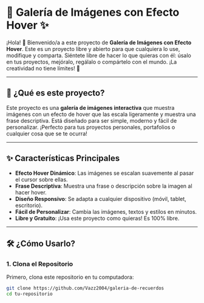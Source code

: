 # 🌟 Galería de Imágenes con Efecto Hover ✨

¡Hola! 👋 Bienvenido/a a este proyecto de **Galería de Imágenes con Efecto Hover**. Este es un proyecto libre y abierto para que cualquiera lo use, modifique y comparta. Siéntete libre de hacer lo que quieras con él: úsalo en tus proyectos, mejóralo, regálalo o compártelo con el mundo. ¡La creatividad no tiene límites! 🚀

---

## 🎯 ¿Qué es este proyecto?

Este proyecto es una **galería de imágenes interactiva** que muestra imágenes con un efecto de hover que las escala ligeramente y muestra una frase descriptiva. Está diseñado para ser simple, moderno y fácil de personalizar. ¡Perfecto para tus proyectos personales, portafolios o cualquier cosa que se te ocurra!

---

## ✨ Características Principales

- **Efecto Hover Dinámico**: Las imágenes se escalan suavemente al pasar el cursor sobre ellas.
- **Frase Descriptiva**: Muestra una frase o descripción sobre la imagen al hacer hover.
- **Diseño Responsivo**: Se adapta a cualquier dispositivo (móvil, tablet, escritorio).
- **Fácil de Personalizar**: Cambia las imágenes, textos y estilos en minutos.
- **Libre y Gratuito**: ¡Usa este proyecto como quieras! Es 100% libre.

---

## 🛠️ ¿Cómo Usarlo?

### 1. Clona el Repositorio
Primero, clona este repositorio en tu computadora:
```bash
git clone https://github.com/Vazz2004/galeria-de-recuerdos
cd tu-repositorio